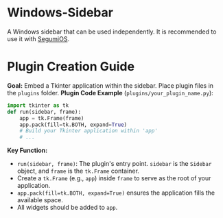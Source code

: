# Windows-Sidebar
A Windows sidebar that can be used independently. It is recommended to use it with [SegumiOS](https://github.com/sedoruee/SegumiOS).
# Plugin Creation Guide
**Goal:** Embed a Tkinter application within the sidebar.
Place plugin files in the `plugins` folder.
**Plugin Code Example** (`plugins/your_plugin_name.py`):
```python
import tkinter as tk
def run(sidebar, frame):
    app = tk.Frame(frame)
    app.pack(fill=tk.BOTH, expand=True)
    # Build your Tkinter application within 'app'
    # ...
```
**Key Function:**
*   `run(sidebar, frame)`: The plugin's entry point. `sidebar` is the `Sidebar` object, and `frame` is the `tk.Frame` container.
*   Create a `tk.Frame` (e.g., `app`) inside `frame` to serve as the root of your application.
*   `app.pack(fill=tk.BOTH, expand=True)` ensures the application fills the available space.
*   All widgets should be added to `app`.
